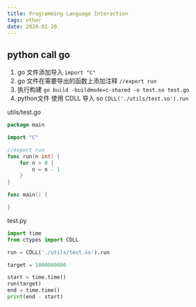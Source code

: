 ```yaml
---
title: Programming Language Interaction
tags: other
date: 2020-01-20
---
```


## python call go

1. go 文件添加导入 `import "C"`
2. go 文件在需要导出的函数上添加注释 `//export run`
3. 执行构建 `go build -buildmode=c-shared -o test.so test.go`
4. python文件 使用 CDLL 导入 so `CDLL('./utils/test.so').run`

utils/test.go

```go
package main

import "C"

//export run
func run(n int) {
	for n > 0 {
		n = n - 1
	}
}

func main() {

}
```

test.py

```python
import time
from ctypes import CDLL

run = CDLL('./utils/test.so').run

target = 1000000000

start = time.time()
run(target)
end = time.time()
print(end - start)
```



 
